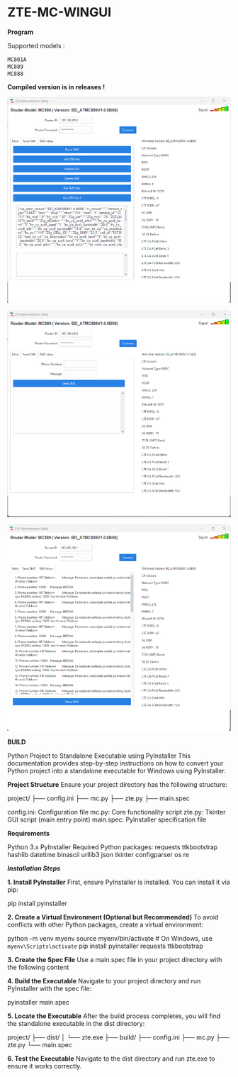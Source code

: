 # ZTE-MC-WINGUI

**Program**

Supported models : 

```
MC801A
MC889
MC888
```

**Compiled version is in releases !**


![enter image description here](https://raw.githubusercontent.com/Kajkac/ZTE-MC-WINGUI/main/img/1.png)

![enter image description here](https://raw.githubusercontent.com/Kajkac/ZTE-MC-WINGUI/main/img/2.png)

![enter image description here](https://raw.githubusercontent.com/Kajkac/ZTE-MC-WINGUI/main/img/3.png)

**BUILD**

Python Project to Standalone Executable using PyInstaller
This documentation provides step-by-step instructions on how to convert your Python project into a standalone executable for Windows using PyInstaller.

**Project Structure**
Ensure your project directory has the following structure:

project/
├── config.ini
├── mc.py
├── zte.py
├── main.spec

config.ini: Configuration file
mc.py: Core functionality script
zte.py: Tkinter GUI script (main entry point)
main.spec: PyInstaller specification file

**Requirements**

Python 3.x
PyInstaller
Required Python packages:
requests
ttkbootstrap
hashlib
datetime
binascii
urllib3
json
tkinter
configparser
os
re

***Installation Steps***

**1. Install PyInstaller**
First, ensure PyInstaller is installed. You can install it via pip:

pip install pyinstaller

**2. Create a Virtual Environment (Optional but Recommended)**
To avoid conflicts with other Python packages, create a virtual environment:

python -m venv myenv
source myenv/bin/activate  # On Windows, use `myenv\Scripts\activate`
pip install pyinstaller requests ttkbootstrap

**3. Create the Spec File**
Use a main.spec file in your project directory with the following content

**4. Build the Executable**
Navigate to your project directory and run PyInstaller with the spec file:

pyinstaller main.spec

**5. Locate the Executable**
After the build process completes, you will find the standalone executable in the dist directory:

project/
├── dist/
│   └── zte.exe
├── build/
├── config.ini
├── mc.py
├── zte.py
└── main.spec

**6. Test the Executable**
Navigate to the dist directory and run zte.exe to ensure it works correctly.
